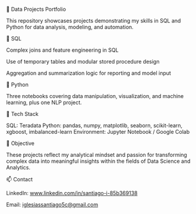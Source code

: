 🧠 Data Projects Portfolio

This repository showcases projects demonstrating my skills in SQL and Python for data analysis, modeling, and automation.

📂 SQL

Complex joins and feature engineering in SQL

Use of temporary tables and modular stored procedure design

Aggregation and summarization logic for reporting and model input

🐍 Python

Three notebooks covering data manipulation, visualization, and machine learning, plus one NLP project.

🧩 Tech Stack

SQL: Teradata
Python: pandas, numpy, matplotlib, seaborn, scikit-learn, xgboost, imbalanced-learn
Environment: Jupyter Notebook / Google Colab

🎯 Objective

These projects reflect my analytical mindset and passion for transforming complex data into meaningful insights within the fields of Data Science and Analytics.

📫 Contact

LinkedIn: www.linkedin.com/in/santiago-i-85b369138

Email: iglesiassantiago5c@gmail.com
